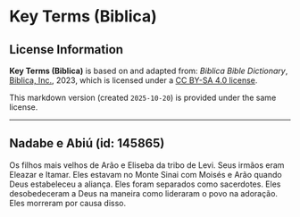 # Key Terms (Biblica)

## License Information

**Key Terms (Biblica)** is based on and adapted from: _Biblica Bible Dictionary_, [Biblica, Inc.](https://www.biblica.com/), 2023, which is licensed under a [CC BY-SA 4.0 license](https://creativecommons.org/licenses/by-sa/4.0/legalcode.en).

This markdown version (created `2025-10-20`) is provided under the same license.



--------------------------------

## Nadabe e Abiú (id: 145865)

Os filhos mais velhos de Arão e Eliseba da tribo de Levi. Seus irmãos eram Eleazar e Itamar. Eles estavam no Monte Sinai com Moisés e Arão quando Deus estabeleceu a aliança. Eles foram separados como sacerdotes. Eles desobedeceram a Deus na maneira como lideraram o povo na adoração. Eles morreram por causa disso.


